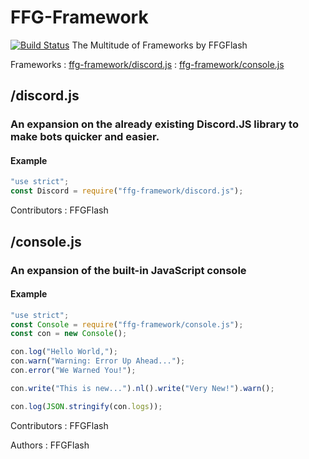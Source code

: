 # FFG-Framework
[![Build Status](https://api.travis-ci.org/NegativeThree/FFG-Framework.svg?branch=master)](https://api.travis-ci.org/NegativeThree/FFG-Framework)
The Multitude of Frameworks by FFGFlash

Frameworks
: [ffg-framework/discord.js](#discordjs)
: [ffg-framework/console.js](#consolejs)

## /discord.js
### An expansion on the already existing Discord.JS library to make bots quicker and easier.
#### Example
```js
"use strict";
const Discord = require("ffg-framework/discord.js");
```
Contributors
: FFGFlash

## /console.js
### An expansion of the built-in JavaScript console
#### Example
```js
"use strict";
const Console = require("ffg-framework/console.js");
const con = new Console();

con.log("Hello World,");
con.warn("Warning: Error Up Ahead...");
con.error("We Warned You!");

con.write("This is new...").nl().write("Very New!").warn();

con.log(JSON.stringify(con.logs));
```
Contributors
: FFGFlash

Authors
: FFGFlash
